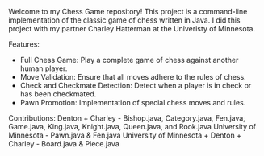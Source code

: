 Welcome to my Chess Game repository! This project is a command-line implementation of the classic game of chess written in Java. I did this project with my partner Charley Hatterman at the Univeristy of Minnesota. 

Features:
* Full Chess Game: Play a complete game of chess against another human player.
* Move Validation: Ensure that all moves adhere to the rules of chess.
* Check and Checkmate Detection: Detect when a player is in check or has been checkmated.
* Pawn Promotion: Implementation of special chess moves and rules.


Contributions:
Denton + Charley - Bishop.java, Category.java, Fen.java, Game.java, King.java, Knight.java, Queen.java, and Rook.java
University of Minnesota - Pawn.java & Fen.java
University of Minnesota + Denton + Charley - Board.java & Piece.java
